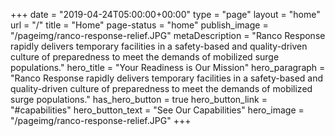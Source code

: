 +++
date = "2019-04-24T05:00:00+00:00"
type = "page"
layout = "home"
url = "/"
title = "Home"
page-status = "home"
publish_image = "/pageimg/ranco-response-relief.JPG"
metaDescription = "Ranco Response rapidly delivers temporary facilities in a safety-based and quality-driven culture of preparedness to meet the demands of mobilized surge populations."
hero_title = "Your Readiness is Our Mission"
hero_paragraph = "Ranco Response rapidly delivers temporary facilities in a safety-based and quality-driven culture of preparedness to meet the demands of mobilized surge populations."
has_hero_button = true
hero_button_link = "#capabilities"
hero_button_text = "See Our Capabilities"
hero_image = "/pageimg/ranco-response-relief.JPG"
+++
